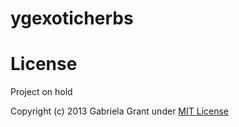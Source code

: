 ygexoticherbs
=============

License
=======

Project on hold

Copyright (c) 2013 Gabriela Grant under [MIT License](http://github.com/GabAlexandria/ygexoticherbs/blob/master/README.md)
